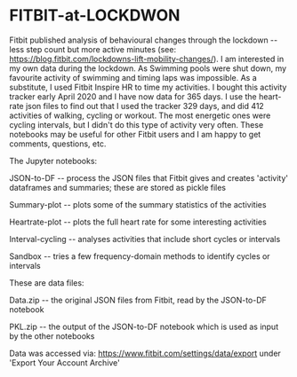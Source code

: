 # FITBIT-at-LOCKDWON
Fitbit published analysis of behavioural changes through the lockdown -- less step count but more active minutes (see: https://blog.fitbit.com/lockdowns-lift-mobility-changes/). I am interested in my own data during the lockdown. As Swimming pools were shut down, my favourite activity of swimming and timing laps was impossible. As a substitute, I used Fitbit Inspire HR to time my activities. I bought this  activity tracker early April 2020 and I have now data for 365 days. I use the heart-rate json files to find out that I used the tracker 329 days, and did 412 activities of walking, cycling or workout. The most energetic ones were cycling intervals, but I didn't do this type of activity very often. These notebooks may be useful for other Fitbit users and I am happy to get comments, questions, etc.  

The Jupyter notebooks:

JSON-to-DF  -- process the JSON files that Fitbit gives and creates 'activity' dataframes and summaries; these are stored as pickle files

Summary-plot -- plots some of the summary statistics of the activities

Heartrate-plot -- plots the full heart rate for some interesting activities

Interval-cycling -- analyses activities that include short cycles or intervals

Sandbox -- tries a few frequency-domain methods to identify cycles or intervals

These are data files:


Data.zip -- the original JSON files from Fitbit, read by the JSON-to-DF notebook

PKL.zip -- the output of the JSON-to-DF notebook which is used as input by the other notebooks

Data was accessed via: https://www.fitbit.com/settings/data/export under 'Export Your Account Archive'

